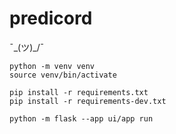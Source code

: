 # predicord
¯\_(ツ)_/¯

```
python -m venv venv
source venv/bin/activate

pip install -r requirements.txt
pip install -r requirements-dev.txt

python -m flask --app ui/app run
```
